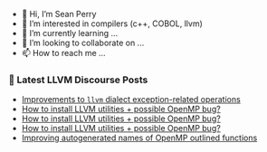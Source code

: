 - 👋 Hi, I’m Sean Perry
- 👀 I’m interested in compilers (c++, COBOL, llvm)
- 🌱 I’m currently learning ...
- 💞️ I’m looking to collaborate on ...
- 📫 How to reach me ...

<!---
s66perry/s66perry is a ✨ special ✨ repository because its `README.md` (this file) appears on your GitHub profile.
You can click the Preview link to take a look at your changes.
--->
### 📕 Latest LLVM Discourse Posts

<!-- DISCOURSE-LLVM:START -->
- [Improvements to `llvm` dialect exception-related operations](https://discourse.llvm.org/t/improvements-to-llvm-dialect-exception-related-operations/69503#post_1)
- [How to install LLVM utilities + possible OpenMP bug?](https://discourse.llvm.org/t/how-to-install-llvm-utilities-possible-openmp-bug/69449#post_12)
- [How to install LLVM utilities + possible OpenMP bug?](https://discourse.llvm.org/t/how-to-install-llvm-utilities-possible-openmp-bug/69449#post_11)
- [How to install LLVM utilities + possible OpenMP bug?](https://discourse.llvm.org/t/how-to-install-llvm-utilities-possible-openmp-bug/69449#post_10)
- [Improving autogenerated names of OpenMP outlined functions](https://discourse.llvm.org/t/improving-autogenerated-names-of-openmp-outlined-functions/62925#post_6)
<!-- DISCOURSE-LLVM:END -->
